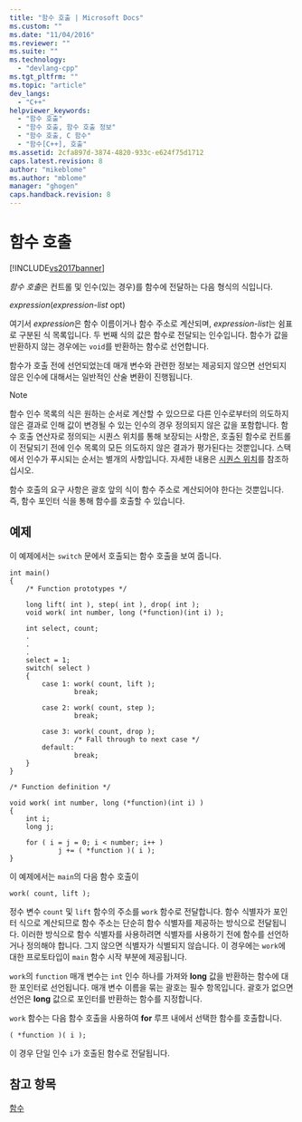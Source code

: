 ```yaml
---
title: "함수 호출 | Microsoft Docs"
ms.custom: ""
ms.date: "11/04/2016"
ms.reviewer: ""
ms.suite: ""
ms.technology: 
  - "devlang-cpp"
ms.tgt_pltfrm: ""
ms.topic: "article"
dev_langs: 
  - "C++"
helpviewer_keywords: 
  - "함수 호출"
  - "함수 호출, 함수 호출 정보"
  - "함수 호출, C 함수"
  - "함수[C++], 호출"
ms.assetid: 2cfa897d-3874-4820-933c-e624f75d1712
caps.latest.revision: 8
author: "mikeblome"
ms.author: "mblome"
manager: "ghogen"
caps.handback.revision: 8
---
```

# 함수 호출
[!INCLUDE[vs2017banner](../assembler/inline/includes/vs2017banner.md)]

*함수 호출*은 컨트롤 및 인수\(있는 경우\)를 함수에 전달하는 다음 형식의 식입니다.  
  
 *expression*\(*expression\-list* opt\)  
  
 여기서 *expression*은 함수 이름이거나 함수 주소로 계산되며, *expression\-list*는 쉼표로 구분된 식 목록입니다.  두 번째 식의 값은 함수로 전달되는 인수입니다.  함수가 값을 반환하지 않는 경우에는 `void`를 반환하는 함수로 선언합니다.  
  
 함수가 호출 전에 선언되었는데 매개 변수와 관련한 정보는 제공되지 않으면 선언되지 않은 인수에 대해서는 일반적인 산술 변환이 진행됩니다.  
  
> [!NOTE]
>  함수 인수 목록의 식은 원하는 순서로 계산할 수 있으므로 다른 인수로부터의 의도하지 않은 결과로 인해 값이 변경될 수 있는 인수의 경우 정의되지 않은 값을 포함합니다.  함수 호출 연산자로 정의되는 시퀀스 위치를 통해 보장되는 사항은, 호출된 함수로 컨트롤이 전달되기 전에 인수 목록의 모든 의도하지 않은 결과가 평가된다는 것뿐입니다. 스택에서 인수가 푸시되는 순서는 별개의 사항입니다. 자세한 내용은 [시퀀스 위치](../c-language/c-sequence-points.md)를 참조하십시오.  
  
 함수 호출의 요구 사항은 괄호 앞의 식이 함수 주소로 계산되어야 한다는 것뿐입니다.  즉, 함수 포인터 식을 통해 함수를 호출할 수 있습니다.  
  
## 예제  
 이 예제에서는 `switch` 문에서 호출되는 함수 호출을 보여 줍니다.  
  
```  
int main()  
{  
    /* Function prototypes */  
  
    long lift( int ), step( int ), drop( int );  
    void work( int number, long (*function)(int i) );  
  
    int select, count;  
    .  
    .  
    .  
    select = 1;  
    switch( select )   
    {  
        case 1: work( count, lift );  
                break;  
  
        case 2: work( count, step );  
                break;  
  
        case 3: work( count, drop );  
                /* Fall through to next case */  
        default:  
                break;  
    }  
}  
  
/* Function definition */  
  
void work( int number, long (*function)(int i) )  
{  
    int i;  
    long j;  
  
    for ( i = j = 0; i < number; i++ )  
            j += ( *function )( i );  
}  
```  
  
 이 예제에서는 `main`의 다음 함수 호출이  
  
```  
work( count, lift );  
```  
  
 정수 변수 `count` 및 `lift` 함수의 주소를 `work` 함수로 전달합니다.  함수 식별자가 포인터 식으로 계산되므로 함수 주소는 단순히 함수 식별자를 제공하는 방식으로 전달됩니다.  이러한 방식으로 함수 식별자를 사용하려면 식별자를 사용하기 전에 함수를 선언하거나 정의해야 합니다. 그지 않으면 식별자가 식별되지 않습니다.  이 경우에는 `work`에 대한 프로토타입이 `main` 함수 시작 부분에 제공됩니다.  
  
 `work`의 `function` 매개 변수는 `int` 인수 하나를 가져와 **long** 값을 반환하는 함수에 대한 포인터로 선언됩니다.  매개 변수 이름을 묶는 괄호는 필수 항목입니다. 괄호가 없으면 선언은 **long** 값으로 포인터를 반환하는 함수를 지정합니다.  
  
 `work` 함수는 다음 함수 호출을 사용하여 **for** 루프 내에서 선택한 함수를 호출합니다.  
  
```  
( *function )( i );  
```  
  
 이 경우 단일 인수 `i`가 호출된 함수로 전달됩니다.  
  
## 참고 항목  
 [함수](../c-language/functions-c.md)